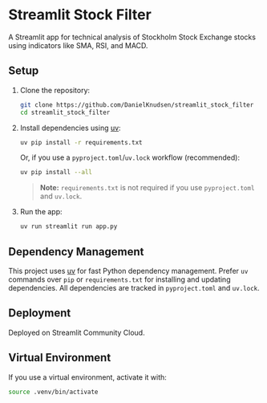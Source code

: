 # Streamlit Stock Filter
A Streamlit app for technical analysis of Stockholm Stock Exchange stocks using indicators like SMA, RSI, and MACD.

## Setup
1. Clone the repository:
	```sh
	git clone https://github.com/DanielKnudsen/streamlit_stock_filter
	cd streamlit_stock_filter
	```
2. Install dependencies using [uv](https://github.com/astral-sh/uv):
	```sh
	uv pip install -r requirements.txt
	```
	Or, if you use a `pyproject.toml`/`uv.lock` workflow (recommended):
	```sh
	uv pip install --all
	```
	> **Note:** `requirements.txt` is not required if you use `pyproject.toml` and `uv.lock`.
3. Run the app:
	```sh
	uv run streamlit run app.py
	```

## Dependency Management

This project uses [uv](https://github.com/astral-sh/uv) for fast Python dependency management. Prefer `uv` commands over `pip` or `requirements.txt` for installing and updating dependencies. All dependencies are tracked in `pyproject.toml` and `uv.lock`.

## Deployment
Deployed on Streamlit Community Cloud.


## Virtual Environment

If you use a virtual environment, activate it with:
```sh
source .venv/bin/activate
```

